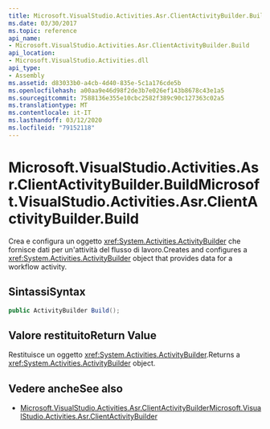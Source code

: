```yaml
---
title: Microsoft.VisualStudio.Activities.Asr.ClientActivityBuilder.Build
ms.date: 03/30/2017
ms.topic: reference
api_name:
- Microsoft.VisualStudio.Activities.Asr.ClientActivityBuilder.Build
api_location:
- Microsoft.VisualStudio.Activities.dll
api_type:
- Assembly
ms.assetid: d83033b0-a4cb-4d40-835e-5c1a176cde5b
ms.openlocfilehash: a00aa9e46d98f2de3b7e026ef143b8678c43e1a5
ms.sourcegitcommit: 7588136e355e10cbc2582f389c90c127363c02a5
ms.translationtype: MT
ms.contentlocale: it-IT
ms.lasthandoff: 03/12/2020
ms.locfileid: "79152118"
---
```

# <a name="microsoftvisualstudioactivitiesasrclientactivitybuilderbuild"></a><span data-ttu-id="1bff0-102">Microsoft.VisualStudio.Activities.Asr.ClientActivityBuilder.Build</span><span class="sxs-lookup"><span data-stu-id="1bff0-102">Microsoft.VisualStudio.Activities.Asr.ClientActivityBuilder.Build</span></span>
<span data-ttu-id="1bff0-103">Crea e configura un oggetto <xref:System.Activities.ActivityBuilder> che fornisce dati per un'attività del flusso di lavoro.</span><span class="sxs-lookup"><span data-stu-id="1bff0-103">Creates and configures a <xref:System.Activities.ActivityBuilder> object that provides data for a workflow activity.</span></span>  
  
## <a name="syntax"></a><span data-ttu-id="1bff0-104">Sintassi</span><span class="sxs-lookup"><span data-stu-id="1bff0-104">Syntax</span></span>  
  
```csharp  
public ActivityBuilder Build();
```  
  
## <a name="return-value"></a><span data-ttu-id="1bff0-105">Valore restituito</span><span class="sxs-lookup"><span data-stu-id="1bff0-105">Return Value</span></span>  
 <span data-ttu-id="1bff0-106">Restituisce un oggetto <xref:System.Activities.ActivityBuilder>.</span><span class="sxs-lookup"><span data-stu-id="1bff0-106">Returns a <xref:System.Activities.ActivityBuilder> object.</span></span>  
  
## <a name="see-also"></a><span data-ttu-id="1bff0-107">Vedere anche</span><span class="sxs-lookup"><span data-stu-id="1bff0-107">See also</span></span>

- [<span data-ttu-id="1bff0-108">Microsoft.VisualStudio.Activities.Asr.ClientActivityBuilder</span><span class="sxs-lookup"><span data-stu-id="1bff0-108">Microsoft.VisualStudio.Activities.Asr.ClientActivityBuilder</span></span>](microsoft-visualstudio-activities-asr-clientactivitybuilder.md)
